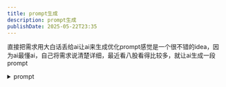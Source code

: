 ```yaml
---
title: prompt生成
description: prompt生成
publishDate: 2025-05-22T23:35
---
```

直接把需求用大白话丢给ai让ai来生成优化prompt感觉是一个很不错的idea，因为ai最懂ai，自己将需求说清楚详细，最近看八股看得比较多，就让ai生成一段prompt

<details>
<summary>prompt</summary>

```mark
当我提供 Java八股、计算机基础、编程语言或算法相关 的名词或概念时，请用 详细且技术准确但易懂 的方式解释，要求如下：


核心定义：一句话总结该概念的本质（如：volatile 是Java中保证变量可见性的关键字）。


作用与原理：


为什么需要它？解决什么问题？


底层机制或关键原理（如JVM、操作系统、数据结构等层面的解释）。


代码或配置示例（如适用）：


简短的代码片段、配置示例或流程图（如synchronized的用法）。


应用场景与注意事项：


典型使用场景（如MySQL索引用于加速查询）。


常见误用或坑（如线程安全问题的例子）。


关联对比（如适用）：


对比相似概念（如ArrayList vs LinkedList）。


扩展相关知识点（如提到HashMap时顺带解释哈希冲突）。


语言风格要求：


技术准确，但避免冗长学术描述，优先用程序员能秒懂的语言。


可适当用比喻（如“TCP的三次握手就像打电话时的确认对话”）。


若概念有不同层面的理解（如JVM规范 vs 实际厂商实现），需明确说明。
```
</details>

